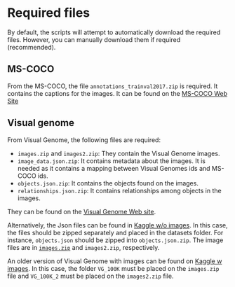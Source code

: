 # Required files

By default, the scripts will attempt to automatically download the required files. However, you can manually download them if required (recommended). 

## MS-COCO

From the MS-COCO, the file `annotations_trainval2017.zip` is required. It contains the captions for the images. It can be found on the [MS-COCO Web Site](https://cocodataset.org/#download)

## Visual genome

From Visual Genome, the following files are required:

* `images.zip` and `images2.zip`: They contain the Visual Genome images.
* `image_data.json.zip`: It contains metadata about the images. It is needed as it contains a mapping between Visual Genomes ids and MS-COCO ids.
* `objects.json.zip`: It contains the objects found on the images.
* `relationships.json.zip`: It contains relationships among objects in the images. 

They can be found on the [Visual Genome Web site](http://visualgenome.org).

Alternatively, the Json files can be found in [Kaggle w/o images](https://www.kaggle.com/datasets/mathurinache/visual-genome). In this case, the files should be zipped separately and placed in the datasets folder. For instance, `objects.json` should be zipped into `objects.json.zip`. The image files are in [`images.zip`](https://cs.stanford.edu/people/rak248/VG_100K_2/images.zip) and `images2.zip`, respectively.

An older version of Visual Genome with images can be found on [Kaggle w images](https://www.kaggle.com/datasets/dannywu375/visualgenome). In this case, the folder `VG_100K` must be placed on the `images.zip` file and `VG_100K_2` must be placed on the `images2.zip` file.